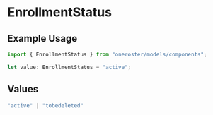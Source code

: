 # EnrollmentStatus

## Example Usage

```typescript
import { EnrollmentStatus } from "oneroster/models/components";

let value: EnrollmentStatus = "active";
```

## Values

```typescript
"active" | "tobedeleted"
```